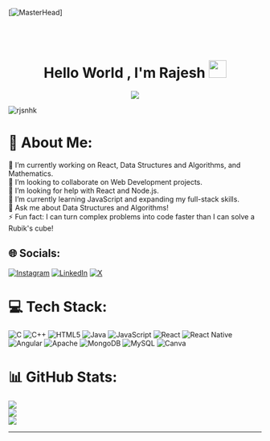 [![MasterHead](https://firebasestorage.googleapis.com/v0/b/flexi-coding.appspot.com/o/dempgi7-520f8d5f-63d4-4453-8822-dbc149ae27f8.gif?alt=media&token=91c0c7b2-93c3-4029-b011-1a8703c5730d)]
<p align="center">
  
   <br><br>
<h1 align="center">Hello World , I'm Rajesh <img src="https://media.giphy.com/media/hvRJCLFzcasrR4ia7z/giphy.gif" width="35"></h1>

<p align="center">
  <a href="https://github.com/DenverCoder1/readme-typing-svg"><img src="https://readme-typing-svg.herokuapp.com?lines=Computer+Science+Student;Passionate+Competitive+Programmer;Web+Developer;Software+Engineer;React%20|DS%20|%20Algorithms%20;Always%20learning%20new%20things;Have+A+Nice+Day+!!!&center=true&width=500&height=50"></a>
</p>

<p align="left"> <img src="https://komarev.com/ghpvc/?username=rjsnhk&label=Profile%20views&color=0e75b6&style=flat" alt="rjsnhk" /> </p>

# 💫 About Me:
🔭 I’m currently working on React, Data Structures and Algorithms, and Mathematics. <br>
👯 I’m looking to collaborate on Web Development projects. <br>
🤝 I’m looking for help with React and Node.js. <br>
🌱 I’m currently learning JavaScript and expanding my full-stack skills. <br>
💬 Ask me about Data Structures and Algorithms! <br>
⚡ Fun fact: I can turn complex problems into code faster than I can solve a Rubik's cube!



## 🌐 Socials:
[![Instagram](https://img.shields.io/badge/Instagram-%23E4405F.svg?logo=Instagram&logoColor=white)](https://instagram.com/rjsnhk) [![LinkedIn](https://img.shields.io/badge/LinkedIn-%230077B5.svg?logo=linkedin&logoColor=white)](https://linkedin.com/in/rjsnhk) [![X](https://img.shields.io/badge/X-black.svg?logo=X&logoColor=white)](https://x.com/rjsnhk) 

# 💻 Tech Stack:
![C](https://img.shields.io/badge/c-%2300599C.svg?style=for-the-badge&logo=c&logoColor=white) ![C++](https://img.shields.io/badge/c++-%2300599C.svg?style=for-the-badge&logo=c%2B%2B&logoColor=white) ![HTML5](https://img.shields.io/badge/html5-%23E34F26.svg?style=for-the-badge&logo=html5&logoColor=white) ![Java](https://img.shields.io/badge/java-%23ED8B00.svg?style=for-the-badge&logo=openjdk&logoColor=white) ![JavaScript](https://img.shields.io/badge/javascript-%23323330.svg?style=for-the-badge&logo=javascript&logoColor=%23F7DF1E) ![React](https://img.shields.io/badge/react-%2320232a.svg?style=for-the-badge&logo=react&logoColor=%2361DAFB) ![React Native](https://img.shields.io/badge/react_native-%2320232a.svg?style=for-the-badge&logo=react&logoColor=%2361DAFB) ![Angular](https://img.shields.io/badge/angular-%23DD0031.svg?style=for-the-badge&logo=angular&logoColor=white) ![Apache](https://img.shields.io/badge/apache-%23D42029.svg?style=for-the-badge&logo=apache&logoColor=white) ![MongoDB](https://img.shields.io/badge/MongoDB-%234ea94b.svg?style=for-the-badge&logo=mongodb&logoColor=white) ![MySQL](https://img.shields.io/badge/mysql-4479A1.svg?style=for-the-badge&logo=mysql&logoColor=white) ![Canva](https://img.shields.io/badge/Canva-%2300C4CC.svg?style=for-the-badge&logo=Canva&logoColor=white)
# 📊 GitHub Stats:
![](https://github-readme-stats.vercel.app/api?username=rjsnhk&theme=dark&hide_border=false&include_all_commits=false&count_private=false)<br/>
![](https://github-readme-streak-stats.herokuapp.com/?user=rjsnhk&theme=dark&hide_border=false)<br/>
![](https://github-readme-stats.vercel.app/api/top-langs/?username=rjsnhk&theme=dark&hide_border=false&include_all_commits=false&count_private=false&layout=compact)

---



